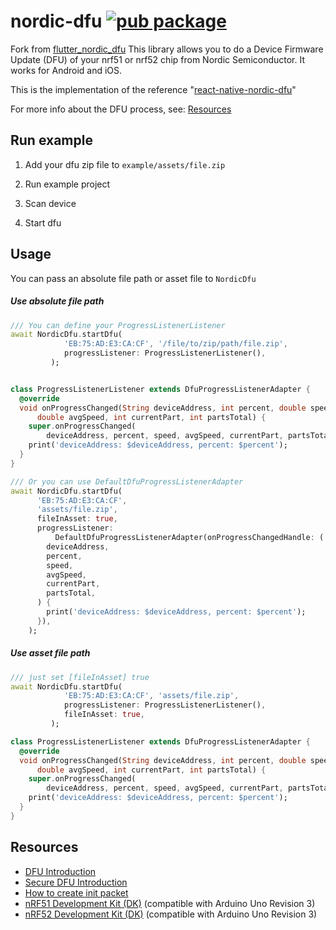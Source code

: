 # nordic-dfu [![pub package](https://img.shields.io/pub/v/nordic_dfu.svg)](https://pub.dev/packages/nordic_dfu)

Fork from [flutter_nordic_dfu](https://pub.dev/packages/flutter_nordic_dfu)
This library allows you to do a Device Firmware Update (DFU) of your nrf51 or
nrf52 chip from Nordic Semiconductor. It works for Android and iOS.

This is the implementation of the reference "[react-native-nordic-dfu](https://github.com/Pilloxa/react-native-nordic-dfu)"

For more info about the DFU process, see: [Resources](#resources)

## Run example

1. Add your dfu zip file to `example/assets/file.zip`

2. Run example project

3. Scan device

4. Start dfu


## Usage

You can pass an absolute file path or asset file to `NordicDfu`

##### Use absolute file path

```dart
/// You can define your ProgressListenerListener
await NordicDfu.startDfu(
            'EB:75:AD:E3:CA:CF', '/file/to/zip/path/file.zip',
            progressListener: ProgressListenerListener(),
         );


class ProgressListenerListener extends DfuProgressListenerAdapter {
  @override
  void onProgressChanged(String deviceAddress, int percent, double speed,
      double avgSpeed, int currentPart, int partsTotal) {
    super.onProgressChanged(
        deviceAddress, percent, speed, avgSpeed, currentPart, partsTotal);
    print('deviceAddress: $deviceAddress, percent: $percent');
  }
}

/// Or you can use DefaultDfuProgressListenerAdapter
await NordicDfu.startDfu(
      'EB:75:AD:E3:CA:CF',
      'assets/file.zip',
      fileInAsset: true,
      progressListener:
          DefaultDfuProgressListenerAdapter(onProgressChangedHandle: (
        deviceAddress,
        percent,
        speed,
        avgSpeed,
        currentPart,
        partsTotal,
      ) {
        print('deviceAddress: $deviceAddress, percent: $percent');
      }),
    );
```

##### Use asset file path

```dart
/// just set [fileInAsset] true
await NordicDfu.startDfu(
            'EB:75:AD:E3:CA:CF', 'assets/file.zip',
            progressListener: ProgressListenerListener(),
            fileInAsset: true,
         );

class ProgressListenerListener extends DfuProgressListenerAdapter {
  @override
  void onProgressChanged(String deviceAddress, int percent, double speed,
      double avgSpeed, int currentPart, int partsTotal) {
    super.onProgressChanged(
        deviceAddress, percent, speed, avgSpeed, currentPart, partsTotal);
    print('deviceAddress: $deviceAddress, percent: $percent');
  }
}
```

## Resources

-   [DFU Introduction](http://infocenter.nordicsemi.com/topic/com.nordic.infocenter.sdk5.v11.0.0/examples_ble_dfu.html?cp=6_0_0_4_3_1 "BLE Bootloader/DFU")
-   [Secure DFU Introduction](http://infocenter.nordicsemi.com/topic/com.nordic.infocenter.sdk5.v12.0.0/ble_sdk_app_dfu_bootloader.html?cp=4_0_0_4_3_1 "BLE Secure DFU Bootloader")
-   [How to create init packet](https://github.com/NordicSemiconductor/Android-nRF-Connect/tree/master/init%20packet%20handling "Init packet handling")
-   [nRF51 Development Kit (DK)](http://www.nordicsemi.com/eng/Products/nRF51-DK "nRF51 DK") (compatible with Arduino Uno Revision 3)
-   [nRF52 Development Kit (DK)](http://www.nordicsemi.com/eng/Products/Bluetooth-Smart-Bluetooth-low-energy/nRF52-DK "nRF52 DK") (compatible with Arduino Uno Revision 3)

